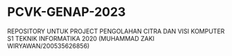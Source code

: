 # PCVK-GENAP-2023
REPOSITORY UNTUK PROJECT PENGOLAHAN CITRA DAN VISI KOMPUTER
S1 TEKNIK INFORMATIKA 2020 (MUHAMMAD ZAKI WIRYAWAN/200535626856)
